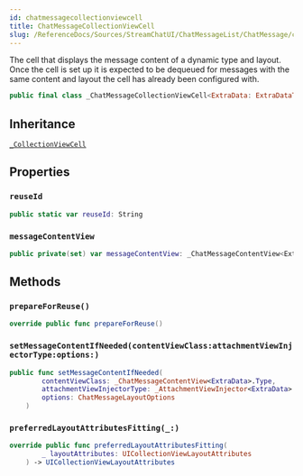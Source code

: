 ```yaml
---
id: chatmessagecollectionviewcell 
title: ChatMessageCollectionViewCell
slug: /ReferenceDocs/Sources/StreamChatUI/ChatMessageList/ChatMessage/chatmessagecollectionviewcell
---
```


The cell that displays the message content of a dynamic type and layout.
Once the cell is set up it is expected to be dequeued for messages with
the same content and layout the cell has already been configured with.

``` swift
public final class _ChatMessageCollectionViewCell<ExtraData: ExtraDataTypes>: _CollectionViewCell 
```

## Inheritance

[`_CollectionViewCell`](../../CommonViews/_CollectionViewCell)

## Properties

### `reuseId`

``` swift
public static var reuseId: String 
```

### `messageContentView`

``` swift
public private(set) var messageContentView: _ChatMessageContentView<ExtraData>?
```

## Methods

### `prepareForReuse()`

``` swift
override public func prepareForReuse() 
```

### `setMessageContentIfNeeded(contentViewClass:attachmentViewInjectorType:options:)`

``` swift
public func setMessageContentIfNeeded(
        contentViewClass: _ChatMessageContentView<ExtraData>.Type,
        attachmentViewInjectorType: _AttachmentViewInjector<ExtraData>.Type?,
        options: ChatMessageLayoutOptions
    ) 
```

### `preferredLayoutAttributesFitting(_:)`

``` swift
override public func preferredLayoutAttributesFitting(
        _ layoutAttributes: UICollectionViewLayoutAttributes
    ) -> UICollectionViewLayoutAttributes 
```
